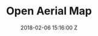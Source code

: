 ---
title: Open Aerial Map
date: 2018-02-06 15:16:00 Z
position: 4
Block 0:
  Header: 
  Text: The open collection of aerial imagery.
  Image: "https://cdn.hotosm.org/website/Map+Makoko+1.jpeg"
Block 1:
  Section: What is it?
  Header: OpenAerialMap is an open service to provide access to a commons of openly licensed imagery and map layer services. Download or contribute imagery to the growing commons of openly licensed imagery.
  Text: "Imagery from satellites, unmanned aerial vehicles (UAVs) and other aircraft is becoming increasingly available after a disaster. It is often difficult to determine what is available and easily access it. OpenAerialMap (OAM) seeks to solve this by providing a simple open way to host and provide access to imagery for humanitarian response and disaster preparedness."
  Image: https://cdn.hotosm.org/website/open-source.png
  Tools:
  - Name: Learn More
    URL: https://tasks.hotosm.org/
Block 2:
  Header: 
  Text: 
  Rectangle-1:
    Icon: fa-solid fa-gear
    Header: How to Use
    Highlight: Use is very straight forward, just to pan and zoom on the map to [search available imagery](https://openaerialmap.org/). Imagery can be previewed by selecting a tile and browsing the sidebar. Imagery can be downloaded or serviced to another application. You can also contribute by uploading you images to the platform.
  Rectangle-2:
    Icon: fa-solid fa-scale-balanced
    Header: License
    Highlight: All imagery is publicly licensed and made available through the Humanitarian OpenStreetMap Team's Open Imagery Network (OIN) Node. All imagery contained in OIN is licensed CC-BY 4.0, with attribution as contributors of Open Imagery Network. All imagery is available to be traced in OpenStreetMap.
  Rectangle-3:
    Icon: fa-solid fa-arrows-to-circle
    Header: Join in the Development
    Highlight: "OAM is available for sharing and distributing aerial imagery. There are plenty of ways to get involved in OpenAerialMap.
    Check out the [GitHub repository](https://github.com/hotosm/OpenAerialMap) to learn more about the design and how to get involved in the project."
Block 3:
  Header: "How does it work?"
  Highlight: OpenAerialMap (OAM) is a set of tools for searching, sharing, and using openly licensed satellite and unmanned aerial vehicle (UAV) imagery.
  Text: "OpenAerialMap creates a place for mappers to store and share their work with the rest of the community. Through this database, everyone has a go to point to start helping out, whether it's drone pilots in areas of crisis, or mappers who want to trace from home.
  If you're a provider of aerial imagery and would like to get involved, get started contribute." 
  Image: "https://docs.openaerialmap.org/content/browser/grid.png" 
  Tools:
  - Name: Website
    URL: https://openaerialmap.org/
  - Name: GitHub
    URL: https://github.com/hotosm/OpenAerialMap
Block 4:
  Header: Open Aerial Map (OAM)
  Text: OpenAerialMap is an open service to provide access to a commons of openly licensed imagery and map layer services. Download or contribute imagery to the growing commons of openly licensed imagery.
  Image: "https://docs.openaerialmap.org/content/browser/josm.png"
  Tools:
  - Name: Learn More
    URL: https://openaerialmap.org/
Block 5:
  Header: Field Mapping Tasking Manager (FMTM)
  Text: The FMTM is a standalone mobile and web application that works using OpenDataKit (ODK), a powerful data collection platform that leverages commonly-available mobile Android devices to enable people to input information including geospatial data in the field.
  Image: https://cdn.hotosm.org/website/open-source.png
  Tools:
  - Name: Learn More
    URL: https://fmtm.hotosm.org/
layout: product-pages
---